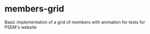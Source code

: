 ﻿# members-grid
 
 Basic implementation of a grid of members with animation for tests for PSEM's website

